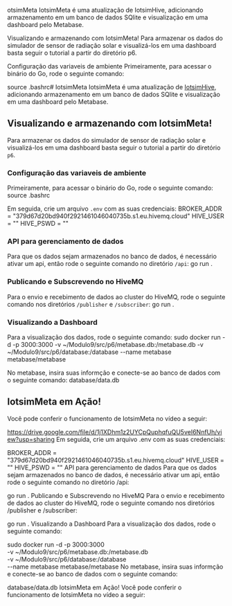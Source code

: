 otsimMeta
IotsimMeta é uma atualização de IotsimHive, adicionando armazenamento em um banco de dados SQlite e visualização em uma dashboard pelo Metabase.

Visualizando e armazenando com IotsimMeta!
Para armazenar os dados do simulador de sensor de radiação solar e visualizá-los em uma dashboard basta seguir o tutorial a partir do diretório p6.

Configuração das variaveis de ambiente
Primeiramente, para acessar o binário do Go, rode o seguinte comando:

source .bashrc# IotsimMeta
IotsimMeta é uma atualização de
[IotsimHive](https://github.com/IgorSFG/Modulo9/tree/main/src/pond4),
adicionando armazenamento em um banco de dados SQlite e visualização em uma dashboard pelo Metabase.

## Visualizando e armazenando com IotsimMeta!
Para armazenar os dados do simulador de sensor de radiação solar e visualizá-los em uma dashboard basta seguir o tutorial a partir do diretório `p6`.

### Configuração das variaveis de ambiente
Primeiramente, para acessar o binário do Go, rode o seguinte comando:
source .bashrc


Em seguida, crie um arquivo `.env` com as suas credenciais:
BROKER_ADDR = "379d67d20bd940f2921461046040735b.s1.eu.hivemq.cloud" HIVE_USER = "" HIVE_PSWD = ""


### API para gerenciamento de dados
Para que os dados sejam armazenados no banco de dados, é necessário ativar um api, então rode o seguinte comando no diretório `/api`:
go run .


### Publicando e Subscrevendo no HiveMQ
Para o envio e recebimento de dados ao cluster do HiveMQ, rode o seguinte comando nos diretórios `/publisher` e `/subscriber`:
go run .


### Visualizando a Dashboard
Para a visualização dos dados, rode o seguinte comando:
sudo docker run -d -p 3000:3000
-v ~/Modulo9/src/p6/metabase.db:/metabase.db
-v ~/Modulo9/src/p6/database:/database
--name metabase metabase/metabase


No metabase, insira suas informção e conecte-se ao banco de dados com o seguinte comando:
database/data.db


## IotsimMeta em Ação!
Você pode conferir o funcionamento de IotsimMeta no vídeo a seguir:

https://drive.google.com/file/d/1j1XDhm1z2UYCpQuphqfuQU5veI6NnfUh/view?usp=sharing
Em seguida, crie um arquivo .env com as suas credenciais:

BROKER_ADDR = "379d67d20bd940f2921461046040735b.s1.eu.hivemq.cloud"
HIVE_USER = "<seu-nome-de-usuario-aqui>"
HIVE_PSWD = "<sua-senha-cadastrada-aqui>"
API para gerenciamento de dados
Para que os dados sejam armazenados no banco de dados, é necessário ativar um api, então rode o seguinte comando no diretório /api:

go run .
Publicando e Subscrevendo no HiveMQ
Para o envio e recebimento de dados ao cluster do HiveMQ, rode o seguinte comando nos diretórios /publisher e /subscriber:

go run .
Visualizando a Dashboard
Para a visualização dos dados, rode o seguinte comando:

sudo docker run -d -p 3000:3000 \
-v ~<caminho-absoluto>/Modulo9/src/p6/metabase.db:/metabase.db \
-v ~<caminho-absoluto>/Modulo9/src/p6/database:/database \
--name metabase metabase/metabase
No metabase, insira suas informção e conecte-se ao banco de dados com o seguinte comando:

database/data.db
IotsimMeta em Ação!
Você pode conferir o funcionamento de IotsimMeta no vídeo a seguir:
